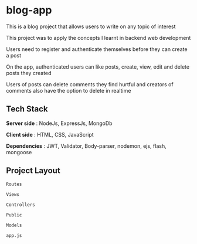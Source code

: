 # blog-app
This is a blog project that allows users to write on any topic of interest

This project was to apply the concepts I learnt in backend web development 

Users need to register and authenticate themselves before they can create a post

On the app, authenticated users can like posts, create, view, edit and delete posts they created

Users of posts can delete comments they find hurtful and creators of comments also have the option to delete in realtime


## Tech Stack

  **Server side** : NodeJs, ExpressJs, MongoDb
  
  **Client side** : HTML, CSS, JavaScript
  
  **Dependencies** : JWT, Validator, Body-parser, nodemon, ejs, flash, mongoose


## Project Layout

    Routes
    
    Views
    
    Controllers
    
    Public
    
    Models
    
    app.js
    
